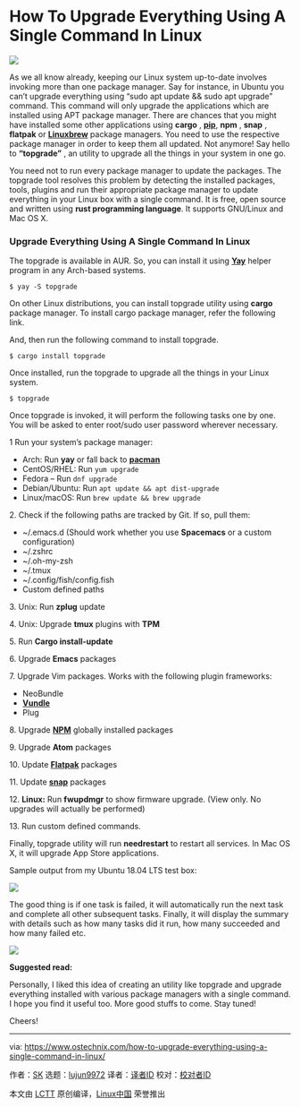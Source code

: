 How To Upgrade Everything Using A Single Command In Linux
======

![](https://www.ostechnix.com/wp-content/uploads/2018/06/topgrade-720x340.png)

As we all know already, keeping our Linux system up-to-date involves invoking more than one package manager. Say for instance, in Ubuntu you can’t upgrade everything using “sudo apt update && sudo apt upgrade” command. This command will only upgrade the applications which are installed using APT package manager. There are chances that you might have installed some other applications using **cargo** , [**pip**][1], **npm** , **snap** , **flatpak** or [**Linuxbrew**][2] package managers. You need to use the respective package manager in order to keep them all updated. Not anymore! Say hello to **“topgrade”** , an utility to upgrade all the things in your system in one go.

You need not to run every package manager to update the packages. The topgrade tool resolves this problem by detecting the installed packages, tools, plugins and run their appropriate package manager to update everything in your Linux box with a single command. It is free, open source and written using **rust programming language**. It supports GNU/Linux and Mac OS X.

### Upgrade Everything Using A Single Command In Linux

The topgrade is available in AUR. So, you can install it using [**Yay**][3] helper program in any Arch-based systems.
```
$ yay -S topgrade

```

On other Linux distributions, you can install topgrade utility using **cargo** package manager. To install cargo package manager, refer the following link.

And, then run the following command to install topgrade.
```
$ cargo install topgrade

```

Once installed, run the topgrade to upgrade all the things in your Linux system.
```
$ topgrade

```

Once topgrade is invoked, it will perform the following tasks one by one. You will be asked to enter root/sudo user password wherever necessary.

1 Run your system’s package manager:

  * Arch: Run **yay** or fall back to [**pacman**][4]
  * CentOS/RHEL: Run `yum upgrade`
  * Fedora – Run `dnf upgrade`
  * Debian/Ubuntu: Run `apt update && apt dist-upgrade`
  * Linux/macOS: Run `brew update && brew upgrade`



2\. Check if the following paths are tracked by Git. If so, pull them:

  * ~/.emacs.d (Should work whether you use **Spacemacs** or a custom configuration)
  * ~/.zshrc
  * ~/.oh-my-zsh
  * ~/.tmux
  * ~/.config/fish/config.fish
  * Custom defined paths



3\. Unix: Run **zplug** update

4\. Unix: Upgrade **tmux** plugins with **TPM**

5\. Run **Cargo install-update**

6\. Upgrade **Emacs** packages

7\. Upgrade Vim packages. Works with the following plugin frameworks:

  * NeoBundle
  * [**Vundle**][5]
  * Plug



8\. Upgrade [**NPM**][6] globally installed packages

9\. Upgrade **Atom** packages

10\. Update [**Flatpak**][7] packages

11\. Update [**snap**][8] packages

12\. **Linux:** Run **fwupdmgr** to show firmware upgrade. (View only. No upgrades will actually be performed)

13\. Run custom defined commands.

Finally, topgrade utility will run **needrestart** to restart all services. In Mac OS X, it will upgrade App Store applications.

Sample output from my Ubuntu 18.04 LTS test box:

![][10]

The good thing is if one task is failed, it will automatically run the next task and complete all other subsequent tasks. Finally, it will display the summary with details such as how many tasks did it run, how many succeeded and how many failed etc.

![][11]

**Suggested read:**

Personally, I liked this idea of creating an utility like topgrade and upgrade everything installed with various package managers with a single command. I hope you find it useful too. More good stuffs to come. Stay tuned!

Cheers!



--------------------------------------------------------------------------------

via: https://www.ostechnix.com/how-to-upgrade-everything-using-a-single-command-in-linux/

作者：[SK][a]
选题：[lujun9972](https://github.com/lujun9972)
译者：[译者ID](https://github.com/译者ID)
校对：[校对者ID](https://github.com/校对者ID)

本文由 [LCTT](https://github.com/LCTT/TranslateProject) 原创编译，[Linux中国](https://linux.cn/) 荣誉推出

[a]:https://www.ostechnix.com/author/sk/
[1]:https://www.ostechnix.com/manage-python-packages-using-pip/
[2]:https://www.ostechnix.com/linuxbrew-common-package-manager-linux-mac-os-x/
[3]:https://www.ostechnix.com/yay-found-yet-another-reliable-aur-helper/
[4]:https://www.ostechnix.com/getting-started-pacman/
[5]:https://www.ostechnix.com/manage-vim-plugins-using-vundle-linux/
[6]:https://www.ostechnix.com/manage-nodejs-packages-using-npm/
[7]:https://www.ostechnix.com/flatpak-new-framework-desktop-applications-linux/
[8]:https://www.ostechnix.com/install-snap-packages-arch-linux-fedora/
[9]:data:image/gif;base64,R0lGODlhAQABAIAAAAAAAP///yH5BAEAAAAALAAAAAABAAEAAAIBRAA7
[10]:http://www.ostechnix.com/wp-content/uploads/2018/06/topgrade-1.png
[11]:http://www.ostechnix.com/wp-content/uploads/2018/06/topgrade-2.png
